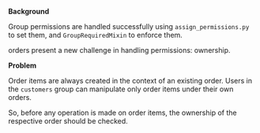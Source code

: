 **Background**

Group permissions are handled successfully using ``assign_permissions.py`` to set them, and ``GroupRequiredMixin`` to
enforce them.

orders present a new challenge in handling permissions: ownership.

**Problem**

Order items are always created in the context of an existing order.
Users in the ``customers`` group can manipulate only order items under their own orders.

So, before any operation is made on order items, the ownership of the respective order should be checked.



